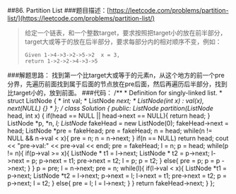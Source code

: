 ##86. Partition List
###题目描述：[https://leetcode.com/problems/partition-list/](https://leetcode.com/problems/partition-list/)
> 给定一个链表，和一个整数target，要求按照把target小的放在前半部分，target大或等于的放在后半部分，要求每部分内的相对顺序不变，例如：    
>     
>     Given 1->4->3->2->5->2  x = 3,
>     return 1->2->2->4->3->5

###解题思路：
找到第一个比target大或等于的元素n，从这个地方的前一个pre分界，先遍历前面找到属于后面的节点放在pre后面，然后再遍历后半部分，找到比target小的，放到前面。
###代码：
	/**
	 * Definition for singly-linked list.
	 * struct ListNode {
	 *     int val;
	 *     ListNode *next;
	 *     ListNode(int x) : val(x), next(NULL) {}
	 * };
	 */
	class Solution {
	public:
	    ListNode* partition(ListNode* head, int x) {
	        if(head == NULL || head->next == NULL){
	            return head;
	        }
	        ListNode *p, *n, *l;
	        ListNode* fakeHead = new ListNode(0);
	        fakeHead->next = head;
	        ListNode *pre = fakeHead;
	        pre = fakeHead;
	        n = head;
	        while(n != NULL && n->val < x){
	            pre = n;
	            n = n->next;
	        }
	        if(n == NULL)
	            return head;
	        cout << "pre->val:" << pre->val << endl;
	        pre = fakeHead;
	        l = n;
	        p = head;
	        while(p != n){
	            if(p->val >= x){
	                ListNode * t1 = l->next;
	                ListNode * t2 = p->next;
	                l->next = p;
	                p->next = t1;
	                pre->next = t2;
	                l = p;
	                p = t2;
	            }
	            else{
	                pre = p;
	                p = p ->next;
	            }
	        }
	        p = pre;
	        l = n->next;
	        pre = n;
	        while(l){
	            if(l->val < x){
	                ListNode *t1 = p->next;
	                ListNode *t2 = l->next;
	                p->next = l;
	                l->next = t1;
	                pre->next = t2;
	                p = p->next;
	                l = t2;
	            }
	            else{
	                pre = l;
	                l = l->next;
	            }
	        }
	        return fakeHead->next;
	    }
	};